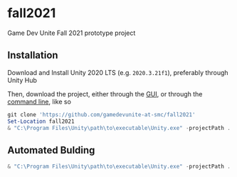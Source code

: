 # fall2021

Game Dev Unite Fall 2021 prototype project

## Installation

Download and Install Unity 2020 LTS (e.g. `2020.3.21f1`), preferably through Unity Hub

Then, download the project, either through the [GUI](https://docs.unity3d.com/2020.3/Documentation/Manual/upm-ui-giturl.html), or through the [command line](https://docs.unity3d.com/2020.3/Documentation/Manual/CommandLineArguments.html), like so

```powershell
git clone 'https://github.com/gamedevunite-at-smc/fall2021'
Set-Location fall2021
& "C:\Program Files\Unity\path\to\executable\Unity.exe" -projectPath .
```

## Automated Bulding

```powershell
& "C:\Program Files\Unity\path\to\executable\Unity.exe" -projectPath . -quit -batchmode -logfile Logs/AutomatedBuild.log -executeMethod 'GameBuilder.MyBuild'
```